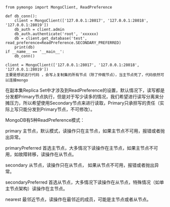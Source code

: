```
from pymongo import MongoClient, ReadPreference

def db_conn():
    client = MongoClient(['127.0.0.1:28017', '127.0.0.1:28018', '127.0.0.1:28019'])
    db_auth = client.admin
    db_auth.authenticate('root', 'xxxxxx)
    db = client.get_database('test', read_preference=ReadPreference.SECONDARY_PREFERRED)
    print(db)
if __name__ == '__main__':
    db_conn()

```

```
client = MongoClient(['127.0.0.1:28017', '127.0.0.1:28018', '127.0.0.1:28019'])
主要是想说这行代码 ，会写上复制集的所有节点（除了仲裁节点），当主节点死了，代码依然可以连接mongo
```

在副本集Replica Set中才涉及到ReadPreference的设置，默认情况下，读写都是分发都Primary节点执行，但是对于写少读多的情况，我们希望进行读写分离来分摊压力，所以希望使用Secondary节点来进行读取，Primary只承担写的责任（实际上写只能分发到Primary节点，不可修改）。

MongoDB有5种ReadPreference模式：

primary
主节点，默认模式，读操作只在主节点，如果主节点不可用，报错或者抛出异常。

primaryPreferred
首选主节点，大多情况下读操作在主节点，如果主节点不可用，如故障转移，读操作在从节点。

secondary
从节点，读操作只在从节点， 如果从节点不可用，报错或者抛出异常。

secondaryPreferred
首选从节点，大多情况下读操作在从节点，特殊情况（如单主节点架构）读操作在主节点。

nearest
最邻近节点，读操作在最邻近的成员，可能是主节点或者从节点。